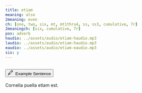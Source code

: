 ```yaml
---
title: etiam
meaning: also
2meaning: even
ch: [one, two, six, mt, mt1thru4, ss, ss3, cumulative, 7r]
2meaningch: [six, cumulative, 7r]
pos: adverb
haudio: ../assets/audio/etiam-haudio.mp3
laudio: ../assets/audio/etiam-haudio.mp3
eaudio: ../assets/audio/etiam-eaudio.mp3
six: y
---
```

<div class="accordion caro-accordion" id="accordionExample">
    <div class="accordion-item">
          <h2 class="accordion-header">
            <button class="accordion-button collapsed" type="button" data-bs-toggle="collapse" data-bs-target="#etiam1a" aria-expanded="false" aria-controls="etiam1a">
              <svg xmlns="http://www.w3.org/2000/svg" width="16" height="16" fill="currentColor" class="bi bi-pencil" viewBox="0 0 16 16"><path d="M12.146.146a.5.5 0 0 1 .708 0l3 3a.5.5 0 0 1 0 .708l-10 10a.5.5 0 0 1-.168.11l-5 2a.5.5 0 0 1-.65-.65l2-5a.5.5 0 0 1 .11-.168zM11.207 2.5 13.5 4.793 14.793 3.5 12.5 1.207zm1.586 3L10.5 3.207 4 9.707V10h.5a.5.5 0 0 1 .5.5v.5h.5a.5.5 0 0 1 .5.5v.5h.293zm-9.761 5.175-.106.106-1.528 3.821 3.821-1.528.106-.106A.5.5 0 0 1 5 12.5V12h-.5a.5.5 0 0 1-.5-.5V11h-.5a.5.5 0 0 1-.468-.325"/>
</svg>&#160; Example Sentence
            </button>
          </h2>
          <div id="etiam1a" class="accordion-collapse collapse">
            <div class="accordion-body">
              Cornelia
              <a data-bs-toggle="tooltip" data-bs-title="girl">puella</a> 
              <a data-bs-toggle="tooltip" data-bs-title="also"><span class="{{ page.pos }}-underline">etiam</span></a> 
              <a data-bs-toggle="tooltip" data-bs-title="is">est.</a>
            </div>
          </div>
        </div>
</div>